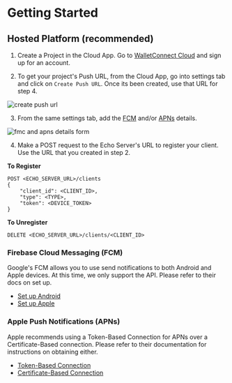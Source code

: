 # Getting Started

## Hosted Platform (recommended)

1. Create a Project in the Cloud App. Go to [WalletConnect Cloud](https://cloud.walletconnect.com/) and sign up for an account.

2. To get your project's Push URL, from the Cloud App, go into settings tab and click on `Create Push URL`. Once its been created, use that URL for step 4.

![create push url](/assets/create-push-url.png)

3. From the same settings tab, add the [FCM](#firebase-cloud-messaging-fcm) and/or [APNs](#apple-push-notifications-apns) details.

![fmc and apns details form](/assets/apns-fmc-details.png)

4. Make a POST request to the Echo Server's URL to register your client. Use the URL that you created in step 2.

**To Register**
```
POST <ECHO_SERVER_URL>/clients
{
    "client_id": <CLIENT_ID>,
    "type": <TYPE>,
    "token": <DEVICE_TOKEN>
}
```

**To Unregister**
```
DELETE <ECHO_SERVER_URL>/clients/<CLIENT_ID>
```

### Firebase Cloud Messaging (FCM)

Google's FCM allows you to use send notifications to both Android and Apple devices. At this time, we only support the API. Please refer to their docs on set up.
- [Set up Android](https://firebase.google.com/docs/cloud-messaging/android/client)
- [Set up Apple](https://firebase.google.com/docs/cloud-messaging/ios/client)


### Apple Push Notifications (APNs)

Apple recommends using a Token-Based Connection for APNs over a Certificate-Based connection. Please refer to their documentation for instructions on obtaining either.
- [Token-Based Connection](https://developer.apple.com/documentation/usernotifications/setting_up_a_remote_notification_server/establishing_a_token-based_connection_to_apns) 
- [Certificate-Based Connection](https://developer.apple.com/documentation/usernotifications/setting_up_a_remote_notification_server/establishing_a_certificate-based_connection_to_apns)
